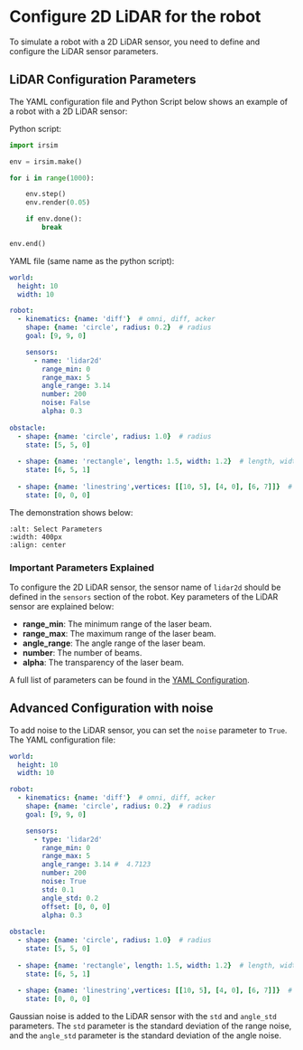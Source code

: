 Configure 2D LiDAR for the robot
=================================

To simulate a robot with a 2D LiDAR sensor, you need to define and configure the LiDAR sensor parameters. 

## LiDAR Configuration Parameters

The YAML configuration file and Python Script below shows an example of a robot with a 2D LiDAR sensor:

Python script:

```python
import irsim

env = irsim.make()   

for i in range(1000):

    env.step()
    env.render(0.05)

    if env.done():
        break

env.end()
```

YAML file (same name as the python script):

```yaml
world:
  height: 10  
  width: 10   

robot:
  - kinematics: {name: 'diff'}  # omni, diff, acker
    shape: {name: 'circle', radius: 0.2}  # radius
    goal: [9, 9, 0]

    sensors:
      - name: 'lidar2d'
        range_min: 0
        range_max: 5
        angle_range: 3.14 
        number: 200
        noise: False
        alpha: 0.3
      
obstacle:
  - shape: {name: 'circle', radius: 1.0}  # radius
    state: [5, 5, 0]  
  
  - shape: {name: 'rectangle', length: 1.5, width: 1.2}  # length, width
    state: [6, 5, 1] 
  
  - shape: {name: 'linestring',vertices: [[10, 5], [4, 0], [6, 7]]}  # vertices
    state: [0, 0, 0] 
```



The demonstration shows below:

```{image} gif/lidar2d.gif
:alt: Select Parameters
:width: 400px
:align: center
```

### Important Parameters Explained

To configure the 2D LiDAR sensor, the sensor name of `lidar2d` should be defined in the `sensors` section of the robot. Key parameters of the LiDAR sensor are explained below:

- **range_min**: The minimum range of the laser beam.
- **range_max**: The maximum range of the laser beam.
- **angle_range**: The angle range of the laser beam.
- **number**: The number of beams.
- **alpha**: The transparency of the laser beam.

A full list of parameters can be found in the [YAML Configuration](#../yaml_config/configuration/).


## Advanced Configuration with noise

To add noise to the LiDAR sensor, you can set the `noise` parameter to `True`. The YAML configuration file:

```yaml
world:
  height: 10  
  width: 10   

robot:
  - kinematics: {name: 'diff'}  # omni, diff, acker
    shape: {name: 'circle', radius: 0.2}  # radius
    goal: [9, 9, 0]

    sensors:
      - type: 'lidar2d'
        range_min: 0
        range_max: 5
        angle_range: 3.14 #  4.7123
        number: 200
        noise: True
        std: 0.1
        angle_std: 0.2
        offset: [0, 0, 0]
        alpha: 0.3
      
obstacle:
  - shape: {name: 'circle', radius: 1.0}  # radius
    state: [5, 5, 0]  
  
  - shape: {name: 'rectangle', length: 1.5, width: 1.2}  # length, width
    state: [6, 5, 1] 
  
  - shape: {name: 'linestring',vertices: [[10, 5], [4, 0], [6, 7]]}  # vertices
    state: [0, 0, 0] 

```

Gaussian noise is added to the LiDAR sensor with the `std` and `angle_std` parameters. The `std` parameter is the standard deviation of the range noise, and the `angle_std` parameter is the standard deviation of the angle noise. 
